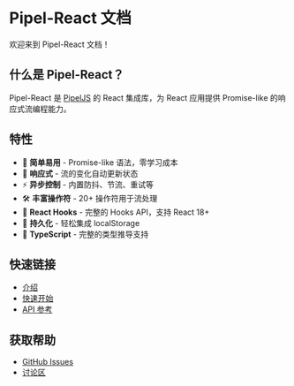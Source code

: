 # Pipel-React 文档

欢迎来到 Pipel-React 文档！

## 什么是 Pipel-React？

Pipel-React 是 [PipelJS](https://github.com/pipeljs/pipel) 的 React 集成库，为 React 应用提供 Promise-like 的响应式流编程能力。

## 特性

- 🎯 **简单易用** - Promise-like 语法，零学习成本
- 🔄 **响应式** - 流的变化自动更新状态
- ⚡ **异步控制** - 内置防抖、节流、重试等
- 🛠️ **丰富操作符** - 20+ 操作符用于流处理
- 🎣 **React Hooks** - 完整的 Hooks API，支持 React 18+
- 💾 **持久化** - 轻松集成 localStorage
- 🎯 **TypeScript** - 完整的类型推导支持

## 快速链接

- [介绍](/cn/guide/introduce.cn)
- [快速开始](/cn/guide/quick.cn)
- [API 参考](/cn/core/usePipel/index.cn)

## 获取帮助

- [GitHub Issues](https://github.com/pipeljs/pipel-react/issues)
- [讨论区](https://github.com/pipeljs/pipel-react/discussions)
